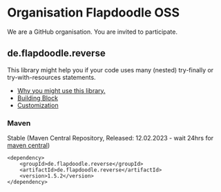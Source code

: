 # Organisation Flapdoodle OSS

We are a GitHub organisation. You are invited to participate.

## de.flapdoodle.reverse

This library might help you if your code uses many (nested) try-finally or try-with-resources statements.

* [Why you might use this library.](WhyUseTransitions.md)
* [Building Block](HowToBuildAndUseTransitions.md)
* [Customization](CustomizeTransitions.md)

### Maven

Stable (Maven Central Repository, Released: 12.02.2023 - wait 24hrs for [maven central](http://repo1.maven.org/maven2/de/flapdoodle/reverse/de.flapdoodle.reverse/maven-metadata.xml))

	<dependency>
		<groupId>de.flapdoodle.reverse</groupId>
		<artifactId>de.flapdoodle.reverse</artifactId>
		<version>1.5.2</version>
	</dependency>
